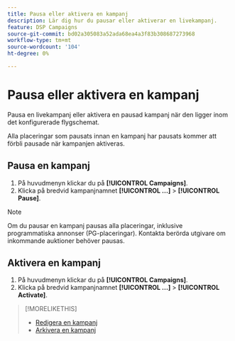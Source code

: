 ```yaml
---
title: Pausa eller aktivera en kampanj
description: Lär dig hur du pausar eller aktiverar en livekampanj.
feature: DSP Campaigns
source-git-commit: bd02a305083a52ada68ea4a3f83b308687273968
workflow-type: tm+mt
source-wordcount: '104'
ht-degree: 0%

---
```


# Pausa eller aktivera en kampanj

Pausa en livekampanj eller aktivera en pausad kampanj när den ligger inom det konfigurerade flygschemat.

Alla placeringar som pausats innan en kampanj har pausats kommer att förbli pausade när kampanjen aktiveras.

## Pausa en kampanj

1. På huvudmenyn klickar du på **[!UICONTROL Campaigns]**.
1. Klicka på bredvid kampanjnamnet  **[!UICONTROL ...]** > **[!UICONTROL Pause]**.

>[!NOTE]
>
>Om du pausar en kampanj pausas alla placeringar, inklusive programmatiska annonser (PG-placeringar). Kontakta berörda utgivare om inkommande auktioner behöver pausas.

## Aktivera en kampanj

1. På huvudmenyn klickar du på **[!UICONTROL Campaigns]**.
1. Klicka på bredvid kampanjnamnet  **[!UICONTROL ...]** > **[!UICONTROL Activate]**.

>[!MORELIKETHIS]
>
>* [Redigera en kampanj](campaign-edit.md)
>* [Arkivera en kampanj](campaign-archive-unarchive.md)
